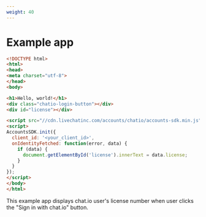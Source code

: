 ```yaml
---
weight: 40
---
```


# Example app
```html
<!DOCTYPE html>
<html>
<head>
<meta charset="utf-8">
</head>
<body>

<h1>Hello, world!</h1>
<div class="chatio-login-button"></div>
<div id="license"></div>

<script src="//cdn.livechatinc.com/accounts/chatio/accounts-sdk.min.js"></script>
<script>
AccountsSDK.init({
  client_id: '<your_client_id>',
  onIdentityFetched: function(error, data) {
    if (data) {
      document.getElementById('license').innerText = data.license;
    }
  }
});
</script>
</body>
</html>
```
This example app displays chat.io user's license number when user clicks the "Sign in with chat.io" button.
